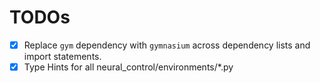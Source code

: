 # TODOs

- [x] Replace `gym` dependency with `gymnasium` across dependency lists and import statements.
- [x] Type Hints for all neural_control/environments/*.py
